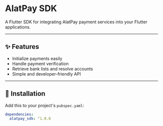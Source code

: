 # AlatPay SDK

A Flutter SDK for integrating AlatPay payment services into your Flutter applications.

---

## ✨ Features

- Initialize payments easily
- Handle payment verification
- Retrieve bank lists and resolve accounts
- Simple and developer-friendly API

---

## 🧩 Installation

Add this to your project's `pubspec.yaml`:

```yaml
dependencies:
  alatpay_sdk: ^1.0.0